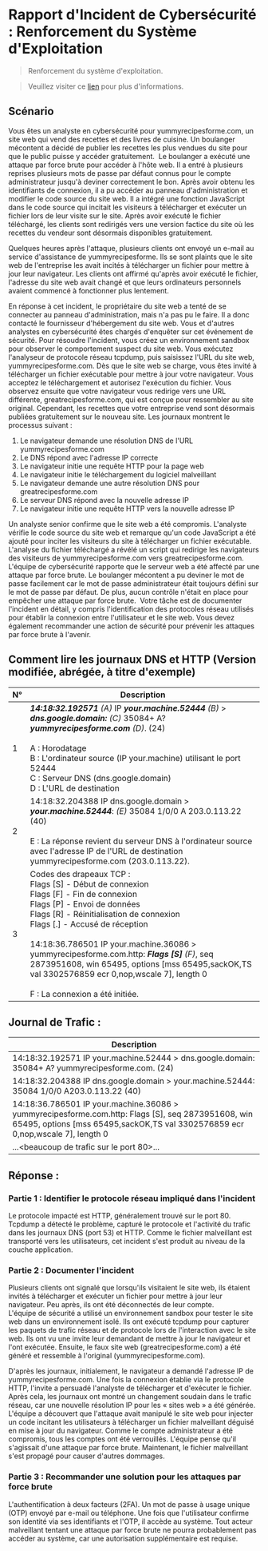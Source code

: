 # Rapport d'Incident de Cybersécurité : Renforcement du Système d'Exploitation
> Renforcement du système d'exploitation.

> Veuillez visiter ce [lien](https://www.coursera.org/learn/networks-and-network-security?specialization=google-cybersecurity) pour plus d'informations.

## Scénario

Vous êtes un analyste en cybersécurité pour yummyrecipesforme.com, un site web qui vend des recettes et des livres de cuisine. Un boulanger mécontent a décidé de publier les recettes les plus vendues du site pour que le public puisse y accéder gratuitement. 
Le boulanger a exécuté une attaque par force brute pour accéder à l'hôte web. Il a entré à plusieurs reprises plusieurs mots de passe par défaut connus pour le compte administrateur jusqu'à deviner correctement le bon. Après avoir obtenu les identifiants de connexion, il a pu accéder au panneau d'administration et modifier le code source du site web. Il a intégré une fonction JavaScript dans le code source qui incitait les visiteurs à télécharger et exécuter un fichier lors de leur visite sur le site. Après avoir exécuté le fichier téléchargé, les clients sont redirigés vers une version factice du site où les recettes du vendeur sont désormais disponibles gratuitement.

Quelques heures après l'attaque, plusieurs clients ont envoyé un e-mail au service d'assistance de yummyrecipesforme. Ils se sont plaints que le site web de l'entreprise les avait incités à télécharger un fichier pour mettre à jour leur navigateur. Les clients ont affirmé qu'après avoir exécuté le fichier, l'adresse du site web avait changé et que leurs ordinateurs personnels avaient commencé à fonctionner plus lentement. 

En réponse à cet incident, le propriétaire du site web a tenté de se connecter au panneau d'administration, mais n'a pas pu le faire. Il a donc contacté le fournisseur d'hébergement du site web. Vous et d'autres analystes en cybersécurité êtes chargés d'enquêter sur cet événement de sécurité.
Pour résoudre l'incident, vous créez un environnement sandbox pour observer le comportement suspect du site web. Vous exécutez l'analyseur de protocole réseau tcpdump, puis saisissez l'URL du site web, yummyrecipesforme.com. Dès que le site web se charge, vous êtes invité à télécharger un fichier exécutable pour mettre à jour votre navigateur. Vous acceptez le téléchargement et autorisez l'exécution du fichier. Vous observez ensuite que votre navigateur vous redirige vers une URL différente, greatrecipesforme.com, qui est conçue pour ressembler au site original. Cependant, les recettes que votre entreprise vend sont désormais publiées gratuitement sur le nouveau site. Les journaux montrent le processus suivant :

1. Le navigateur demande une résolution DNS de l'URL yummyrecipesforme.com
2. Le DNS répond avec l'adresse IP correcte
3. Le navigateur initie une requête HTTP pour la page web
4. Le navigateur initie le téléchargement du logiciel malveillant
5. Le navigateur demande une autre résolution DNS pour greatrecipesforme.com
6. Le serveur DNS répond avec la nouvelle adresse IP
7. Le navigateur initie une requête HTTP vers la nouvelle adresse IP <br>

Un analyste senior confirme que le site web a été compromis. L'analyste vérifie le code source du site web et remarque qu'un code JavaScript a été ajouté pour inciter les visiteurs du site à télécharger un fichier exécutable. L'analyse du fichier téléchargé a révélé un script qui redirige les navigateurs des visiteurs de yummyrecipesforme.com vers greatrecipesforme.com. 
L'équipe de cybersécurité rapporte que le serveur web a été affecté par une attaque par force brute. Le boulanger mécontent a pu deviner le mot de passe facilement car le mot de passe administrateur était toujours défini sur le mot de passe par défaut. De plus, aucun contrôle n'était en place pour empêcher une attaque par force brute. 
Votre tâche est de documenter l'incident en détail, y compris l'identification des protocoles réseau utilisés pour établir la connexion entre l'utilisateur et le site web. Vous devez également recommander une action de sécurité pour prévenir les attaques par force brute à l'avenir.

## Comment lire les journaux DNS et HTTP (Version modifiée, abrégée, à titre d'exemple)

| N° | Description |
|---|---|
| 1 | ***14:18:32.192571*** _(A)_ IP ***your.machine.52444*** _(B)_ > ***dns.google.domain:*** _(C)_ 35084+ A? ***yummyrecipesforme.com***  _(D)_. (24) <br><br> A : Horodatage <br> B : L'ordinateur source (IP your.machine) utilisant le port 52444 <br> C : Serveur DNS (dns.google.domain) <br> D : L'URL de destination |
| 2 | 14:18:32.204388 IP dns.google.domain > ***your.machine.52444***: _(E)_ 35084 1/0/0 A 203.0.113.22 (40) <br><br> E : La réponse revient du serveur DNS à l'ordinateur source avec l'adresse IP de l'URL de destination yummyrecipesforme.com (203.0.113.22). |
| 3 | Codes des drapeaux TCP : <br> Flags [S]  - Début de connexion <br> Flags [F]  - Fin de connexion <br> Flags [P]  - Envoi de données <br> Flags [R]  - Réinitialisation de connexion <br> Flags [.]  - Accusé de réception <br><br>  14:18:36.786501 IP your.machine.36086 > yummyrecipesforme.com.http: ***Flags [S]*** _(F)_, seq 2873951608, win 65495, options [mss 65495,sackOK,TS val 3302576859 ecr 0,nop,wscale 7], length 0 <br><br> F : La connexion a été initiée. 

## Journal de Trafic :

| Description |
|---|
| 14:18:32.192571 IP your.machine.52444 > dns.google.domain: 35084+ A? yummyrecipesforme.com. (24)  |
| 14:18:32.204388 IP dns.google.domain > your.machine.52444: 35084 1/0/0 A203.0.113.22 (40)  |
| 14:18:36.786501 IP your.machine.36086 > yummyrecipesforme.com.http: Flags [S], seq 2873951608, win 65495, options [mss 65495,sackOK,TS val 3302576859 ecr 0,nop,wscale 7], length 0 |
| ...<beaucoup de trafic sur le port 80>... 

## Réponse :
### Partie 1 : Identifier le protocole réseau impliqué dans l'incident

Le protocole impacté est HTTP, généralement trouvé sur le port 80. Tcpdump a détecté le problème, capturé le protocole et l'activité du trafic dans les journaux DNS (port 53) et HTTP. Comme le fichier malveillant est transporté vers les utilisateurs, cet incident s'est produit au niveau de la couche application.

### Partie 2 : Documenter l'incident

Plusieurs clients ont signalé que lorsqu'ils visitaient le site web, ils étaient invités à télécharger et exécuter un fichier pour mettre à jour leur navigateur. Peu après, ils ont été déconnectés de leur compte.  
L'équipe de sécurité a utilisé un environnement sandbox pour tester le site web dans un environnement isolé. Ils ont exécuté tcpdump pour capturer les paquets de trafic réseau et de protocole lors de l'interaction avec le site web. Ils ont vu une invite leur demandant de mettre à jour le navigateur et l'ont exécutée. Ensuite, le faux site web (greatrecipesforme.com) a été généré et ressemble à l'original (yummyrecipesforme.com).  

D'après les journaux, initialement, le navigateur a demandé l'adresse IP de yummyrecipesforme.com. Une fois la connexion établie via le protocole HTTP, l'invite a persuadé l'analyste de télécharger et d'exécuter le fichier. Après cela, les journaux ont montré un changement soudain dans le trafic réseau, car une nouvelle résolution IP pour les « sites web » a été générée.  
L'équipe a découvert que l'attaque avait manipulé le site web pour injecter un code incitant les utilisateurs à télécharger un fichier malveillant déguisé en mise à jour du navigateur. Comme le compte administrateur a été compromis, tous les comptes ont été verrouillés. L'équipe pense qu'il s'agissait d'une attaque par force brute. Maintenant, le fichier malveillant s'est propagé pour causer d'autres dommages.

### Partie 3 : Recommander une solution pour les attaques par force brute

L'authentification à deux facteurs (2FA). Un mot de passe à usage unique (OTP) envoyé par e-mail ou téléphone. Une fois que l'utilisateur confirme son identité via ses identifiants et l'OTP, il accède au système. Tout acteur malveillant tentant une attaque par force brute ne pourra probablement pas accéder au système, car une autorisation supplémentaire est requise.
